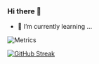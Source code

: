 ### Hi there 👋
- 🌱 I’m currently learning ...

![Metrics](https://metrics.lecoq.io/liuwwang?template=classic&base=header%2C%20activity%2C%20community%2C%20repositories%2C%20metadata&base.indepth=false&base.hireable=false&base.skip=false&config.timezone=Asia%2FShanghai)

[![GitHub Streak](http://github-readme-streak-stats.herokuapp.com?user=liuwwang&theme=dark&hide_border=true)](https://git.io/streak-stats)

